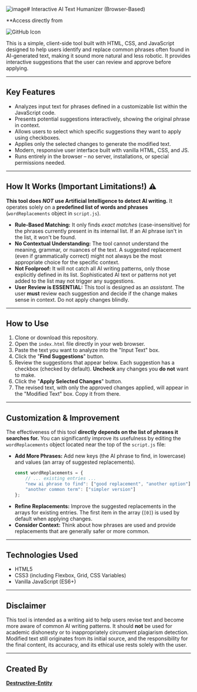 ![image](https://github.com/user-attachments/assets/783a192c-70f8-4b5b-9a58-194cc7c88498)# Interactive AI Text Humanizer (Browser-Based)

**Access directly from

![GitHub Icon](https://img.shields.io/badge/Created%20By-Destructive--Entity-4f46e5?style=for-the-badge&logo=github)

This is a simple, client-side tool built with HTML, CSS, and JavaScript designed to help users identify and replace common phrases often found in AI-generated text, making it sound more natural and less robotic. It provides interactive suggestions that the user can review and approve before applying.

---

## Key Features

*   Analyzes input text for phrases defined in a customizable list within the JavaScript code.
*   Presents potential suggestions interactively, showing the original phrase in context.
*   Allows users to select which specific suggestions they want to apply using checkboxes.
*   Applies only the selected changes to generate the modified text.
*   Modern, responsive user interface built with vanilla HTML, CSS, and JS.
*   Runs entirely in the browser – no server, installations, or special permissions needed.

---

## How It Works (Important Limitations!) ⚠️

**This tool does *NOT* use Artificial Intelligence to detect AI writing.** It operates solely on a **predefined list of words and phrases** (`wordReplacements` object in `script.js`).

*   **Rule-Based Matching:** It only finds *exact matches* (case-insensitive) for the phrases currently present in its internal list. If an AI phrase isn't in the list, it won't be found.
*   **No Contextual Understanding:** The tool cannot understand the meaning, grammar, or nuances of the text. A suggested replacement (even if grammatically correct) might not always be the most appropriate choice for the specific context.
*   **Not Foolproof:** It will not catch all AI writing patterns, only those explicitly defined in its list. Sophisticated AI text or patterns not yet added to the list may not trigger any suggestions.
*   **User Review is ESSENTIAL:** This tool is designed as an *assistant*. The user **must** review each suggestion and decide if the change makes sense in context. Do not apply changes blindly.

---

## How to Use

1.  Clone or download this repository.
2.  Open the `index.html` file directly in your web browser.
3.  Paste the text you want to analyze into the "Input Text" box.
4.  Click the "**Find Suggestions**" button.
5.  Review the suggestions that appear below. Each suggestion has a checkbox (checked by default). **Uncheck** any changes you **do not** want to make.
6.  Click the "**Apply Selected Changes**" button.
7.  The revised text, with only the approved changes applied, will appear in the "Modified Text" box. Copy it from there.

---

## Customization & Improvement

The effectiveness of this tool **directly depends on the list of phrases it searches for.** You can significantly improve its usefulness by editing the `wordReplacements` object located near the top of the `script.js` file:

*   **Add More Phrases:** Add new keys (the AI phrase to find, in lowercase) and values (an array of suggested replacements).
    ```javascript
    const wordReplacements = {
        // ... existing entries ...
        "new ai phrase to find": ["good replacement", "another option"],
        "another common term": ["simpler version"]
    };
    ```
*   **Refine Replacements:** Improve the suggested replacements in the arrays for existing entries. The first item in the array (`[0]`) is used by default when applying changes.
*   **Consider Context:** Think about how phrases are used and provide replacements that are generally safer or more common.

---

## Technologies Used

*   HTML5
*   CSS3 (including Flexbox, Grid, CSS Variables)
*   Vanilla JavaScript (ES6+)

---

## Disclaimer

This tool is intended as a writing aid to help users revise text and become more aware of common AI writing patterns. It should **not** be used for academic dishonesty or to inappropriately circumvent plagiarism detection. Modified text still originates from its initial source, and the responsibility for the final content, its accuracy, and its ethical use rests solely with the user.

---

## Created By

**[Destructive-Entity](https://github.com/Destructive-Entity)**
